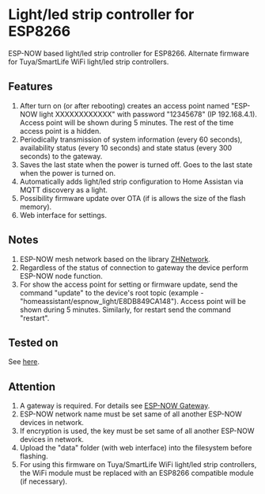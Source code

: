 # Light/led strip controller for ESP8266

ESP-NOW based light/led strip controller for ESP8266. Alternate firmware for Tuya/SmartLife WiFi light/led strip controllers.

## Features

1. After turn on (or after rebooting) creates an access point named "ESP-NOW light XXXXXXXXXXXX" with password "12345678" (IP 192.168.4.1). Access point will be shown during 5 minutes. The rest of the time access point is a hidden.
2. Periodically transmission of system information (every 60 seconds), availability status (every 10 seconds) and state status (every 300 seconds) to the gateway.
3. Saves the last state when the power is turned off. Goes to the last state when the power is turned on.
4. Automatically adds light/led strip configuration to Home Assistan via MQTT discovery as a light.
5. Possibility firmware update over OTA (if is allows the size of the flash memory).
6. Web interface for settings.
  
## Notes

1. ESP-NOW mesh network based on the library [ZHNetwork](https://github.com/aZholtikov/ZHNetwork).
2. Regardless of the status of connection to gateway the device perform ESP-NOW node function.
3. For show the access point for setting or firmware update, send the command "update" to the device's root topic (example - "homeassistant/espnow_light/E8DB849CA148"). Access point will be shown during 5 minutes. Similarly, for restart send the command "restart".

## Tested on

See [here](https://github.com/aZholtikov/ESP-NOW-Light-Led-Strip/tree/main/hardware).

## Attention

1. A gateway is required. For details see [ESP-NOW Gateway](https://github.com/aZholtikov/ESP-NOW-Gateway).
2. ESP-NOW network name must be set same of all another ESP-NOW devices in network.
3. If encryption is used, the key must be set same of all another ESP-NOW devices in network.
4. Upload the "data" folder (with web interface) into the filesystem before flashing.
5. For using this firmware on Tuya/SmartLife WiFi light/led strip controllers, the WiFi module must be replaced with an ESP8266 compatible module (if necessary).

